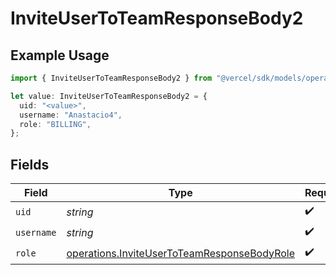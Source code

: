 # InviteUserToTeamResponseBody2

## Example Usage

```typescript
import { InviteUserToTeamResponseBody2 } from "@vercel/sdk/models/operations";

let value: InviteUserToTeamResponseBody2 = {
  uid: "<value>",
  username: "Anastacio4",
  role: "BILLING",
};
```

## Fields

| Field                                                                                                      | Type                                                                                                       | Required                                                                                                   | Description                                                                                                |
| ---------------------------------------------------------------------------------------------------------- | ---------------------------------------------------------------------------------------------------------- | ---------------------------------------------------------------------------------------------------------- | ---------------------------------------------------------------------------------------------------------- |
| `uid`                                                                                                      | *string*                                                                                                   | :heavy_check_mark:                                                                                         | N/A                                                                                                        |
| `username`                                                                                                 | *string*                                                                                                   | :heavy_check_mark:                                                                                         | N/A                                                                                                        |
| `role`                                                                                                     | [operations.InviteUserToTeamResponseBodyRole](../../models/operations/inviteusertoteamresponsebodyrole.md) | :heavy_check_mark:                                                                                         | N/A                                                                                                        |